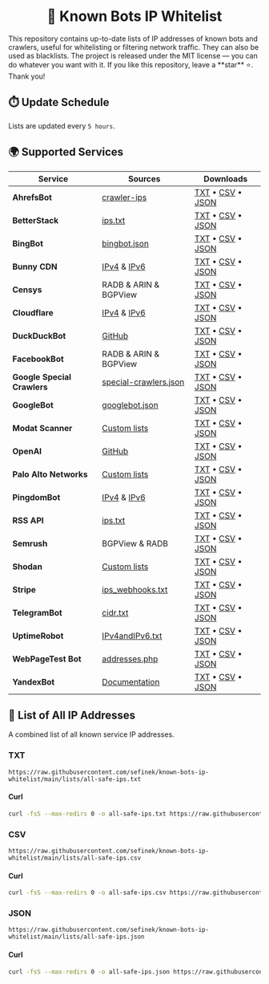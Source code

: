 <h1 align="center">📑 Known Bots IP Whitelist</h1>
This repository contains up-to-date lists of IP addresses of known bots and crawlers, useful for whitelisting or filtering network traffic. They can also be used as blacklists.
The project is released under the MIT license — you can do whatever you want with it.
If you like this repository, leave a **star** ⭐. Thank you!


## ⏱️ Update Schedule
Lists are updated every `5 hours`.


## 🌍 Supported Services

| Service                     | Sources                                                                                                                    | Downloads                                                                                                                                                                                                                                                                                                                                                         |
|-----------------------------|----------------------------------------------------------------------------------------------------------------------------|-------------------------------------------------------------------------------------------------------------------------------------------------------------------------------------------------------------------------------------------------------------------------------------------------------------------------------------------------------------------|
| **AhrefsBot**               | [crawler-ips](https://api.ahrefs.com/v3/public/crawler-ips)                                                                | [TXT](https://raw.githubusercontent.com/sefinek/known-bots-ip-whitelist/main/lists/ahrefsbot/ips.txt) • [CSV](https://raw.githubusercontent.com/sefinek/known-bots-ip-whitelist/main/lists/ahrefsbot/ips.csv) • [JSON](https://raw.githubusercontent.com/sefinek/known-bots-ip-whitelist/main/lists/ahrefsbot/ips.json)                                           |
| **BetterStack**             | [ips.txt](https://uptime.betterstack.com/ips.txt)                                                                          | [TXT](https://raw.githubusercontent.com/sefinek/known-bots-ip-whitelist/main/lists/betterstack/ips.txt) • [CSV](https://raw.githubusercontent.com/sefinek/known-bots-ip-whitelist/main/lists/betterstack/ips.csv) • [JSON](https://raw.githubusercontent.com/sefinek/known-bots-ip-whitelist/main/lists/betterstack/ips.json)                                     |
| **BingBot**                 | [bingbot.json](https://www.bing.com/toolbox/bingbot.json)                                                                  | [TXT](https://raw.githubusercontent.com/sefinek/known-bots-ip-whitelist/main/lists/bingbot/ips.txt) • [CSV](https://raw.githubusercontent.com/sefinek/known-bots-ip-whitelist/main/lists/bingbot/ips.csv) • [JSON](https://raw.githubusercontent.com/sefinek/known-bots-ip-whitelist/main/lists/bingbot/ips.json)                                                 |
| **Bunny CDN**               | [IPv4](https://api.bunny.net/system/edgeserverlist/plain) & [IPv6](https://api.bunny.net/system/edgeserverlist/ipv6)       | [TXT](https://raw.githubusercontent.com/sefinek/known-bots-ip-whitelist/main/lists/bunnycdn/ips.txt) • [CSV](https://raw.githubusercontent.com/sefinek/known-bots-ip-whitelist/main/lists/bunnycdn/ips.csv) • [JSON](https://raw.githubusercontent.com/sefinek/known-bots-ip-whitelist/main/lists/bunnycdn/ips.json)                                              |
| **Censys**                  | RADB & ARIN & BGPView                                                                                                      | [TXT](https://raw.githubusercontent.com/sefinek/known-bots-ip-whitelist/main/lists/censys/ips.txt) • [CSV](https://raw.githubusercontent.com/sefinek/known-bots-ip-whitelist/main/lists/censys/ips.csv) • [JSON](https://raw.githubusercontent.com/sefinek/known-bots-ip-whitelist/main/lists/censys/ips.json)                                                    |
| **Cloudflare**              | [IPv4](https://www.cloudflare.com/ips-v4) & [IPv6](https://www.cloudflare.com/ips-v6)                                      | [TXT](https://raw.githubusercontent.com/sefinek/known-bots-ip-whitelist/main/lists/cloudflare/ips.txt) • [CSV](https://raw.githubusercontent.com/sefinek/known-bots-ip-whitelist/main/lists/cloudflare/ips.csv) • [JSON](https://raw.githubusercontent.com/sefinek/known-bots-ip-whitelist/main/lists/cloudflare/ips.json)                                        |
| **DuckDuckBot**             | [GitHub](https://raw.githubusercontent.com/duckduckgo/duckduckgo-help-pages/master/_docs/results/duckduckbot.md)           | [TXT](https://raw.githubusercontent.com/sefinek/known-bots-ip-whitelist/main/lists/duckduckbot/ips.txt) • [CSV](https://raw.githubusercontent.com/sefinek/known-bots-ip-whitelist/main/lists/duckduckbot/ips.csv) • [JSON](https://raw.githubusercontent.com/sefinek/known-bots-ip-whitelist/main/lists/duckduckbot/ips.json)                                     |
| **FacebookBot**             | RADB & ARIN & BGPView                                                                                                      | [TXT](https://raw.githubusercontent.com/sefinek/known-bots-ip-whitelist/main/lists/facebookbot/ips.txt) • [CSV](https://raw.githubusercontent.com/sefinek/known-bots-ip-whitelist/main/lists/facebookbot/ips.csv) • [JSON](https://raw.githubusercontent.com/sefinek/known-bots-ip-whitelist/main/lists/facebookbot/ips.json)                                     |
| **Google Special Crawlers** | [special-crawlers.json](https://developers.google.com/search/apis/ipranges/special-crawlers.json)                          | [TXT](https://raw.githubusercontent.com/sefinek/known-bots-ip-whitelist/main/lists/google-special-crawlers/ips.txt) • [CSV](https://raw.githubusercontent.com/sefinek/known-bots-ip-whitelist/main/lists/google-special-crawlers/ips.csv) • [JSON](https://raw.githubusercontent.com/sefinek/known-bots-ip-whitelist/main/lists/google-special-crawlers/ips.json) |
| **GoogleBot**               | [googlebot.json](https://developers.google.com/static/search/apis/ipranges/googlebot.json)                                 | [TXT](https://raw.githubusercontent.com/sefinek/known-bots-ip-whitelist/main/lists/googlebot/ips.txt) • [CSV](https://raw.githubusercontent.com/sefinek/known-bots-ip-whitelist/main/lists/googlebot/ips.csv) • [JSON](https://raw.githubusercontent.com/sefinek/known-bots-ip-whitelist/main/lists/googlebot/ips.json)                                           |
| **Modat Scanner**           | [Custom lists](https://github.com/sefinek/known-bots-ip-whitelist/blob/main/custom/modat.txt)                              | [TXT](https://raw.githubusercontent.com/sefinek/known-bots-ip-whitelist/main/lists/modat/ips.txt) • [CSV](https://raw.githubusercontent.com/sefinek/known-bots-ip-whitelist/main/lists/modat/ips.csv) • [JSON](https://raw.githubusercontent.com/sefinek/known-bots-ip-whitelist/main/lists/modat/ips.json)                                                       |
| **OpenAI**                  | [GitHub](https://raw.githubusercontent.com/FabrizioCafolla/openai-crawlers-ip-ranges/main/openai/openai-ip-ranges-all.txt) | [TXT](https://raw.githubusercontent.com/sefinek/known-bots-ip-whitelist/main/lists/openai/ips.txt) • [CSV](https://raw.githubusercontent.com/sefinek/known-bots-ip-whitelist/main/lists/openai/ips.csv) • [JSON](https://raw.githubusercontent.com/sefinek/known-bots-ip-whitelist/main/lists/openai/ips.json)                                                    |
| **Palo Alto Networks**      | [Custom lists](https://raw.githubusercontent.com/sefinek/known-bots-ip-whitelist/main/custom/palo-alto-networks.txt)       | [TXT](https://raw.githubusercontent.com/sefinek/known-bots-ip-whitelist/main/lists/paloaltonetworks/ips.txt) • [CSV](https://raw.githubusercontent.com/sefinek/known-bots-ip-whitelist/main/lists/paloaltonetworks/ips.csv) • [JSON](https://raw.githubusercontent.com/sefinek/known-bots-ip-whitelist/main/lists/paloaltonetworks/ips.json)                      |
| **PingdomBot**              | [IPv4](https://my.pingdom.com/probes/ipv4) & [IPv6](https://my.pingdom.com/probes/ipv6)                                    | [TXT](https://raw.githubusercontent.com/sefinek/known-bots-ip-whitelist/main/lists/pingdombot/ips.txt) • [CSV](https://raw.githubusercontent.com/sefinek/known-bots-ip-whitelist/main/lists/pingdombot/ips.csv) • [JSON](https://raw.githubusercontent.com/sefinek/known-bots-ip-whitelist/main/lists/pingdombot/ips.json)                                        |
| **RSS API**                 | [ips.txt](https://rssapi.net/ips.txt)                                                                                      | [TXT](https://raw.githubusercontent.com/sefinek/known-bots-ip-whitelist/main/lists/rssapi/ips.txt) • [CSV](https://raw.githubusercontent.com/sefinek/known-bots-ip-whitelist/main/lists/rssapi/ips.csv) • [JSON](https://raw.githubusercontent.com/sefinek/known-bots-ip-whitelist/main/lists/rssapi/ips.json)                                                    |
| **Semrush**                 | BGPView & RADB                                                                                                             | [TXT](https://raw.githubusercontent.com/sefinek/known-bots-ip-whitelist/main/lists/semrush/ips.txt) • [CSV](https://raw.githubusercontent.com/sefinek/known-bots-ip-whitelist/main/lists/semrush/ips.csv) • [JSON](https://raw.githubusercontent.com/sefinek/known-bots-ip-whitelist/main/lists/semrush/ips.json)                                                 |
| **Shodan**                  | [Custom lists](https://raw.githubusercontent.com/sefinek/known-bots-ip-whitelist/main/custom/shodan.txt)                   | [TXT](https://raw.githubusercontent.com/sefinek/known-bots-ip-whitelist/main/lists/shodan/ips.txt) • [CSV](https://raw.githubusercontent.com/sefinek/known-bots-ip-whitelist/main/lists/shodan/ips.csv) • [JSON](https://raw.githubusercontent.com/sefinek/known-bots-ip-whitelist/main/lists/shodan/ips.json)                                                    |
| **Stripe**                  | [ips_webhooks.txt](https://stripe.com/files/ips/ips_webhooks.txt)                                                          | [TXT](https://raw.githubusercontent.com/sefinek/known-bots-ip-whitelist/main/lists/stripewebhook/ips.txt) • [CSV](https://raw.githubusercontent.com/sefinek/known-bots-ip-whitelist/main/lists/stripewebhook/ips.csv) • [JSON](https://raw.githubusercontent.com/sefinek/known-bots-ip-whitelist/main/lists/stripewebhook/ips.json)                               |
| **TelegramBot**             | [cidr.txt](https://core.telegram.org/resources/cidr.txt)                                                                   | [TXT](https://raw.githubusercontent.com/sefinek/known-bots-ip-whitelist/main/lists/telegrambot/ips.txt) • [CSV](https://raw.githubusercontent.com/sefinek/known-bots-ip-whitelist/main/lists/telegrambot/ips.csv) • [JSON](https://raw.githubusercontent.com/sefinek/known-bots-ip-whitelist/main/lists/telegrambot/ips.json)                                     |
| **UptimeRobot**             | [IPv4andIPv6.txt](https://uptimerobot.com/inc/files/ips/IPv4andIPv6.txt)                                                   | [TXT](https://raw.githubusercontent.com/sefinek/known-bots-ip-whitelist/main/lists/uptimerobot/ips.txt) • [CSV](https://raw.githubusercontent.com/sefinek/known-bots-ip-whitelist/main/lists/uptimerobot/ips.csv) • [JSON](https://raw.githubusercontent.com/sefinek/known-bots-ip-whitelist/main/lists/uptimerobot/ips.json)                                     |
| **WebPageTest Bot**         | [addresses.php](https://www.webpagetest.org/addresses.php?f=json)                                                          | [TXT](https://raw.githubusercontent.com/sefinek/known-bots-ip-whitelist/main/lists/webpagetestbot/ips.txt) • [CSV](https://raw.githubusercontent.com/sefinek/known-bots-ip-whitelist/main/lists/webpagetestbot/ips.csv) • [JSON](https://raw.githubusercontent.com/sefinek/known-bots-ip-whitelist/main/lists/webpagetestbot/ips.json)                            |
| **YandexBot**               | [Documentation](https://yandex.com/ips)                                                                                    | [TXT](https://raw.githubusercontent.com/sefinek/known-bots-ip-whitelist/main/lists/yandexbot/ips.txt) • [CSV](https://raw.githubusercontent.com/sefinek/known-bots-ip-whitelist/main/lists/yandexbot/ips.csv) • [JSON](https://raw.githubusercontent.com/sefinek/known-bots-ip-whitelist/main/lists/yandexbot/ips.json)                                           |


## 📃 List of All IP Addresses
A combined list of all known service IP addresses.

### TXT
```text
https://raw.githubusercontent.com/sefinek/known-bots-ip-whitelist/main/lists/all-safe-ips.txt
```
#### Curl
```bash
curl -fsS --max-redirs 0 -o all-safe-ips.txt https://raw.githubusercontent.com/sefinek/known-bots-ip-whitelist/main/lists/all-safe-ips.txt
```

### CSV
```text
https://raw.githubusercontent.com/sefinek/known-bots-ip-whitelist/main/lists/all-safe-ips.csv
```
#### Curl
```bash
curl -fsS --max-redirs 0 -o all-safe-ips.csv https://raw.githubusercontent.com/sefinek/known-bots-ip-whitelist/main/lists/all-safe-ips.csv
```

### JSON
```text
https://raw.githubusercontent.com/sefinek/known-bots-ip-whitelist/main/lists/all-safe-ips.json
```
#### Curl
```bash
curl -fsS --max-redirs 0 -o all-safe-ips.json https://raw.githubusercontent.com/sefinek/known-bots-ip-whitelist/main/lists/all-safe-ips.json
```